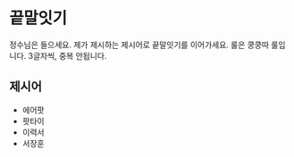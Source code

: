 # 끝말잇기
정수님은 들으세요. 제가 제시하는 제시어로 끝말잇기를 이어가세요. 룰은 쿵쿵따 룰입니다. 3글자씩, 중복 안됩니다.

## 제시어
- 에어팟
- 팟타이
- 이력서
- 서장훈